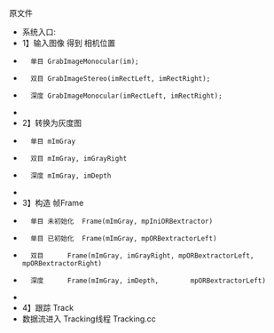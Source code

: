 原文件
* 系统入口:
* 1】输入图像    得到 相机位置
*       单目 GrabImageMonocular(im);
*       双目 GrabImageStereo(imRectLeft, imRectRight);
*       深度 GrabImageMonocular(imRectLeft, imRectRight);
* 
* 2】转换为灰度图
*       单目 mImGray
*       双目 mImGray, imGrayRight
*       深度 mImGray, imDepth
* 
* 3】构造 帧Frame
*       单目 未初始化  Frame(mImGray, mpIniORBextractor)
*       单目 已初始化  Frame(mImGray, mpORBextractorLeft)
*       双目      Frame(mImGray, imGrayRight, mpORBextractorLeft, mpORBextractorRight)
*       深度      Frame(mImGray, imDepth,        mpORBextractorLeft)
* 
* 4】跟踪 Track
*   数据流进入 Tracking线程   Tracking.cc
